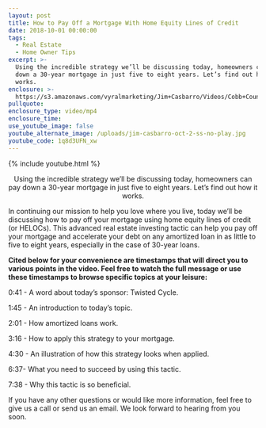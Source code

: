 ```yaml
---
layout: post
title: How to Pay Off a Mortgage With Home Equity Lines of Credit
date: 2018-10-01 00:00:00
tags:
  - Real Estate
  - Home Owner Tips
excerpt: >-
  Using the incredible strategy we’ll be discussing today, homeowners can pay
  down a 30-year mortgage in just five to eight years. Let’s find out how it
  works.
enclosure: >-
  https://s3.amazonaws.com/vyralmarketing/Jim+Casbarro/Videos/Cobb+County+Real+Estate+-+How+to+Pay+Off+a+Mortgage+With+Home+Equity+Lines+of+Credit.mp4
pullquote:
enclosure_type: video/mp4
enclosure_time:
use_youtube_image: false
youtube_alternate_image: /uploads/jim-casbarro-oct-2-ss-no-play.jpg
youtube_code: 1q8d3UFN_xw
---
```


{% include youtube.html %}

<center>Using the incredible strategy we’ll be discussing today, homeowners can pay down a 30-year mortgage in just five to eight years. Let’s find out how it works.</center>

In continuing our mission to help you love where you live, today we’ll be discussing how to pay off your mortgage using home equity lines of credit (or HELOCs). This advanced real estate investing tactic can help you pay off your mortgage and accelerate your debt on any amortized loan in as little to five to eight years, especially in the case of 30-year loans.

**Cited below for your convenience are timestamps that will direct you to various points in the video. Feel free to watch the full message or use these timestamps to browse specific topics at your leisure:**

0:41 - A word about today’s sponsor: Twisted Cycle.

1:45 - An introduction to today’s topic.

2:01 - How amortized loans work.

3:16 - How to apply this strategy to your mortgage.

4:30 - An illustration of how this strategy looks when applied.

6:37- What you need to succeed by using this tactic.

7:38 - Why this tactic is so beneficial.

If you have any other questions or would like more information, feel free to give us a call or send us an email. We look forward to hearing from you soon.